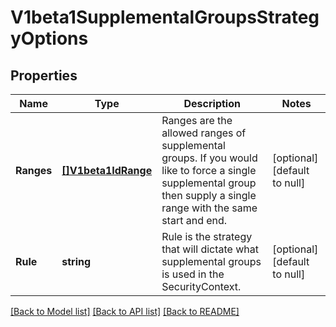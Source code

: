 # V1beta1SupplementalGroupsStrategyOptions

## Properties
Name | Type | Description | Notes
------------ | ------------- | ------------- | -------------
**Ranges** | [**[]V1beta1IdRange**](v1beta1.IDRange.md) | Ranges are the allowed ranges of supplemental groups.  If you would like to force a single supplemental group then supply a single range with the same start and end. | [optional] [default to null]
**Rule** | **string** | Rule is the strategy that will dictate what supplemental groups is used in the SecurityContext. | [optional] [default to null]

[[Back to Model list]](../README.md#documentation-for-models) [[Back to API list]](../README.md#documentation-for-api-endpoints) [[Back to README]](../README.md)


